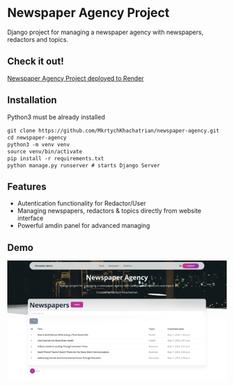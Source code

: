 # Newspaper Agency Project

Django project for managing a newspaper agency with newspapers, redactors and topics.

## Check it out!

[Newspaper Agency Project deployed to Render](https://newspaper-agency-xfk4.onrender.com/)

## Installation

Python3 must be already installed

```shell
git clone https://github.com/MkrtychKhachatrian/newspaper-agency.git
cd newspaper-agency
python3 -m venv venv
source venv/bin/activate
pip install -r requirements.txt
python manage.py runserver # starts Django Server
```

## Features

* Autentication functionality for Redactor/User
* Managing newspapers, redactors & topics directly from website interface
* Powerful amdin panel for advanced managing

## Demo

![Website Interface](static/assets/img/demo-newspaper-list.png)
